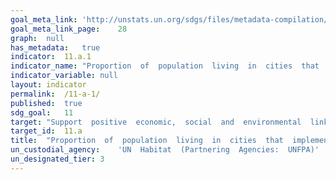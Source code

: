 ```yaml
---	
goal_meta_link:	'http://unstats.un.org/sdgs/files/metadata-compilation/Metadata-Goal-11.pdf'
goal_meta_link_page:	28
graph:	null
has_metadata:	true
indicator:	11.a.1
indicator_name:	"Proportion  of  population  living  in  cities  that  implement  urban  and  regional  development  plans  integrating  population  projections  and  resource  needs,  by  size  of  city"
indicator_variable:	null
layout:	indicator
permalink:	/11-a-1/
published:	true  
sdg_goal:	11
target:	"Support  positive  economic,  social  and  environmental  links  between  urban,  peri-urban  and  rural  areas  by  strengthening  national  and  regional  development  planning."
target_id:	11.a
title:	"Proportion  of  population  living  in  cities  that  implement  urban  and  regional  development  plans  integrating  population  projections  and  resource  needs,  by  size  of  city"
un_custodial_agency:	'UN  Habitat  (Partnering  Agencies:  UNFPA)'
un_designated_tier:	3
---	
```

